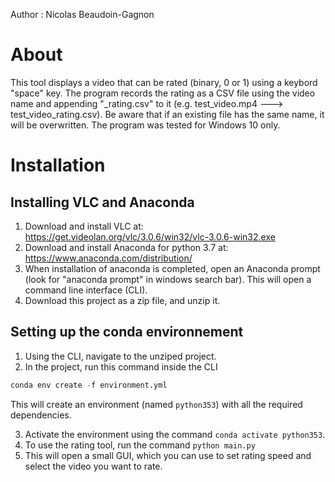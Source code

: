 Author : Nicolas Beaudoin-Gagnon

# About
This tool displays a video that can be rated (binary, 0 or 1) using a keybord "space" key. The program records the rating as a CSV file using the video name and appending "_rating.csv" to it (e.g. test_video.mp4 ---> test_video_rating.csv). Be aware that if an existing file has the same name, it will be overwritten. The program was tested for Windows 10 only.

# Installation
## Installing VLC and Anaconda
1. Download and install VLC at: https://get.videolan.org/vlc/3.0.6/win32/vlc-3.0.6-win32.exe
2. Download and install Anaconda for python 3.7 at: https://www.anaconda.com/distribution/
3. When installation of anaconda is completed, open an Anaconda prompt (look for "anaconda prompt" in windows search bar). This will open a command line interface (CLI). 
4. Download this project as a zip file, and unzip it.

## Setting up the conda environnement 
1. Using the CLI, navigate to the unziped project. 
2. In the project, run this command inside the CLI 
```python
conda env create -f environment.yml
```
This will create an environment (named ```python353```) with all the required dependencies. 

3. Activate the environment using the command ```conda activate python353```. 
4. To use the rating tool, run the command ```python main.py```
5. This will open a small GUI, which you can use to set rating speed and select the video you want to rate.
